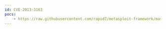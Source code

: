 ```yaml
---
id: CVE-2013-3163
pocs:
    - https://raw.githubusercontent.com/rapid7/metasploit-framework/master/modules/exploits/windows/browser/ms13_055_canchor.rb
---
```

